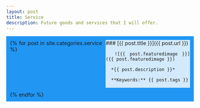 ```yaml
---
layout: post
title: Service
description: Future goods and services that I will offer.
---
```

<div class="grid-post-all">
  {% for post in site.categories.service %}
  <div>
    ### [{{ post.title }}]({{ post.url }})

      ![{{ post.featuredimage }}]({{ post.featuredimage }})

      *{{ post.description }}*

      **Keywords:** {{ post.tags }}
  </div>
  {% endfor %}
</div>

<style>
.grid-post-all {
  display: grid;
  grid-template-columns: auto auto;
  gap: 10px;
  background-color: #2196F3;
  padding: 10px;
  text-align: justify;
}

.grid-post-all > div {
  background-color: rgba(255, 255, 255, 0.8);
}

.grid-post-all > div > img {
  max-width: 100%;
  text-align: center;
}

.grid-post-all > div > h1,h2,h3 {
  text-align: center;
}
</style>
